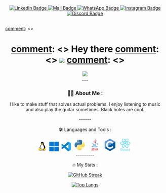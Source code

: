 [comment]: <> (socials)
<div id="badges" align="center">
  <a href="https://www.linkedin.com/in/parth-kohale-671534290">
    <img src="https://img.shields.io/badge/LinkedIn-blue?style=for-the-badge&logo=linkedin&logoColor=white" alt="LinkedIn Badge"/>
  </a>
   <a href="parthkohale@gmail.com">
    <img src="https://img.shields.io/badge/Email-yellow?style=for-the-badge&logo=Gmail&logoColor=white" alt="Mail Badge"/>
  </a>
   <a href="https://wa.me/918208076167">
    <img src="https://img.shields.io/badge/WhatsApp-green?style=for-the-badge&logo=WhatsApp&logoColor=white" alt="WhatsApp Badge"/>
  </a>
  <a href="https://www.instagram.com/parthh.kohale">
    <img src="https://img.shields.io/badge/Instagram-red?style=for-the-badge&logo=instagram&logoColor=white" alt="Instagram Badge"/>
  </a>
  <a href="https://discordapp.com/users/305591469547454466">
    <img src="https://img.shields.io/badge/Discord-purple?style=for-the-badge&logo=discord&logoColor=white" alt="Discord Badge"/>
  </a>
</div>

[comment]: <> (profile view counter)
<div id="profilecounter" align="center">
  <img src="https://komarev.com/ghpvc/?username=mavericksxx&style=flat-square&color=blue" alt=""/>
</div>

[comment]: <> (greetings)
[comment]: <> <h1 align="center">
[comment]: <>   Hey there 
[comment]: <>   <img src="https://media.giphy.com/media/hvRJCLFzcasrR4ia7z/giphy.gif" width="30px"/>
[comment]: <> </h1>

[comment]: <> (secondary gif)
<div align="center">
  <img src="https://media.giphy.com/media/v1.Y2lkPTc5MGI3NjExbTd6ZHpra3B2MWlsbWI0eXdvbjJyd2p4Z3ppZzBnMXM4MWljZndlbiZlcD12MV9pbnRlcm5hbF9naWZfYnlfaWQmY3Q9Zw/jfHRfhqipdl3ybvRn8/giphy.gif">
</div>

[comment]: <> (about me)
<div align="center">
---

### :man_technologist: About Me :
I like to make stuff that solves actual problems. I enjoy listening to music and also play the guitar sometimes. Black holes are cool.

<div align="center"> 
------
</div>


:hammer_and_wrench: Languages and Tools :
<div>
  <img src="https://github.com/devicons/devicon/blob/master/icons/linux/linux-original.svg" title="Linux" alt="Linux" width="30" height="30"/>&nbsp;
  <img src="https://github.com/devicons/devicon/blob/master/icons/windows11/windows11-original.svg" title="Windows" alt="Windows" width="30" height="30"/>&nbsp;
  <img src="https://github.com/devicons/devicon/blob/master/icons/vscode/vscode-original.svg" title="VSCode" alt="VSCode" width="30" height="30"/>&nbsp;
  <img src="https://github.com/devicons/devicon/blob/master/icons/python/python-original.svg" title="Python" alt="Python" width="40" height="40"/>&nbsp;
  <img src="https://github.com/devicons/devicon/blob/master/icons/java/java-original-wordmark.svg" title="Java" alt="Java" width="40" height="40"/>&nbsp;
  <img src="https://github.com/devicons/devicon/blob/master/icons/c/c-original.svg" title="C" alt="C" width="40" height="40"/>&nbsp;
  <img src="https://github.com/devicons/devicon/blob/master/icons/react/react-original-wordmark.svg" title="React" alt="React" width="40" height="40"/>&nbsp;
</div>

[comment]: <> (github stats)
<div align="center">
---------
</div>

:fire: My Stats :

[![GitHub Streak](http://github-readme-streak-stats.herokuapp.com?user=mavericksxx&theme=dark&background=000000)](https://git.io/streak-stats)

[![Top Langs](https://github-readme-stats.vercel.app/api/top-langs/?username=mavericksxx&theme=tokyonight)](https://github.com/anuraghazra/github-readme-stats)
